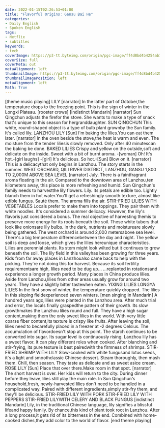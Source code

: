 ```yaml
---
date: 2022-01-15T02:26:53+01:00
title: "Flavorful Origins: Gansu Bai He"
categories:
- Daily English
- Spoken English
tags:
- Netflix
- subtitles
keywords:
- tech
coverImage: https://p3-tt.byteimg.com/origin/pgc-image/ff4d8bd4b4254ab190f301817e3a44c1?from=pc
coverSize: full
coverMeta: out
metaAlignment: left
thumbnailImage: https://p3-tt.byteimg.com/origin/pgc-image/ff4d8bd4b4254ab190f301817e3a44c1?from=pc
thumbnailImagePosition: left
metaAlignment: left
Math: True
---
```

<!--more-->
[theme music playing]
LILY
[narrator] In the latter part of October,the temperature drops
to the freezing point.
This is the sign of winter in the Longxi Plateau.
[rooster crows]
[indistinct Mandarin]
[narrator] Sun Qingchun adjusts the firefor the stove.
She wants to make a type of snack
that's unique to this season for hergranddaughter.
SUN QINGCHUN
This white, round-shaped object
is a type of bulb plant grownby the Sun family.
It's called lily.
LANZHOU LILY
[Sun] I'm baking the lilies.You can eat them later.
[narrator] In the oven beside the stove,the heat is warm and even.
The moisture from the tender liliesis slowly removed.
Only after 40 minutescan the baking be done.
BAKED LILIES
Crispy and yellow on the outside,soft and delicate on the inside.
Sweet with a bit of burnt aroma.
-[woman] Oh! It's hot.-[girl laughs]
-[girl] It's delicious. So hot.-[Sun] Blow on it.
[narrator] This is a delicacythat only begins in Lanzhou.
The story starts in the summer.
WEST ORCHARD, QILI RIVER DISTRICT, LANZHOU, GANSU
1,800 TO 2,000M ABOVE SEA LEVEL
[narrator] July. There is a faintfragrant aroma floating in the air.
Compared to the downtown area of Lanzhou,ten kilometers away,
this place is more refreshing and humid.
Sun Qingchun's family needs to harvestthe lily flowers.
Lily. Its petals are edible too.
Lightly blanch them in hot water.You'll get a refreshingly smooth texture,
almost like edible fungus.
Sauté them. The aroma fills the air.
STIR-FRIED LILIES WITH VEGETABLES
Locals prefer to make them into toppings.
They pair them with white noodles.
It's considered a summer delicacy.
However, the lily's flavoris just considered a bonus.
The real objective of harvesting themis to preserve more energy
for its roots beneath the soil.
These white tubers that look like onionsare lily bulbs.
In the dark, nutrients and moistureare slowly being gathered.
The west orchard is around 2,000 metersabove sea level.
There's a big temperature differencebetween the day and night.
The yellow soil is deep and loose,
which gives the lilies hereunique characteristics.
Lilies are perennial plants.
Its stem might look wilted
but it continues to grow beneath the soil.
The lily field in this valleyhas been growing for three years.
Kids from far away places in Lanzhoualso came back to help with the picking.
They're not doing this for harvest.
Because its soil fertility requirementsare high,
lilies need to be dug up…
…replanted in rotationsand experience a longer growth period.
Many places in China produce lilies.
Aside from Lanzhou,lilies from other areas
usually grow for around two years.
They have a slightly bitter tastewhen eaten.
YIXING LILIES
LONGYA LILIES
In the first snow of winter,
the temperature quickly dropped.
The lilies in this sloping fieldexperienced seven winters.
[men singing in Mandarin]
A hundred years ago,lilies were planted in the Lanzhou area.
After much trial and error,
the locals finally graspedthe pattern of their growth.
Its slow growthmakes the Lanzhou lilies round and full.
They have a high sugar content,making them the only sweet lilies
in the world.
With very little coarse fiber content,its texture is crispy like fruits.
After leaving the soil, lilies need to becarefully placed in a freezer
at -2 degrees Celsius.
The accumulation of flavordoesn't stop at this point.
The starch continues to be converted into sugar.
Its sugar level is continuously rising.
Lanzhou lily has a sweet flavor.
It can play different roles when cooked.
After blanching and stir-frying,
its pure texture is best pairedwith the firmness of shrimps.
STIR-FRIED SHRIMP WITH LILY
Slow-cooked with white fungusand lotus seeds,
it's a light and smoothclassic Chinese dessert.
Steam thoroughly, then mash them.
Chill, then season.
They taste as delicate and as sweet asice cream.
ROSE LILY
[Sun] Place that over there.Make room in that spot.
[narrator] The short harvest is over.
Her kids will return to the city.
During dinner before they leave,lilies still play the main role.
In Sun Qingchun's household,fresh, newly-harvested lilies
don't need to be handled in a complicated way.
Paired with different ingredients,simply stir-fry them,
and they'll be delicious.
STIR-FRIED LILY WITH PORK
STIR-FRIED LILY WITH PEPPERS
STIR-FRIED LILYWITH CELERY AND BLACK FUNGUS
[indistinct Mandarin]
Lily, in the traditional Chinese language,
lily signifies a blissful lifeand happy family.
By chance,this kind of plant took root in Lanzhou.
After a long process,it gets rid of its bitterness in the end.
Combined with home-cooked dishes,they add color to the world of flavor.
[end theme playing]
